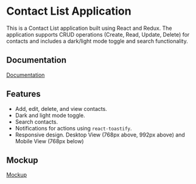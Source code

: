 # Contact List Application

This is a Contact List application built using React and Redux. The application supports CRUD operations (Create, Read, Update, Delete) for contacts and includes a dark/light mode toggle and search functionality.
## Documentation

[Documentation](https://shakirmohammad.notion.site/Contact-List-Application-b8588889846447178bdd4293a4fa682e?pvs=4)


## Features

- Add, edit, delete, and view contacts.
- Dark and light mode toggle.
- Search contacts.
- Notifications for actions using `react-toastify`.
- Responsive design. Desktop View (768px above, 992px above) and Mobile View (768px below)

## Mockup

[Mockup](https://app.eraser.io/workspace/VZgdhiB5bT8SQLEjyKEO)
